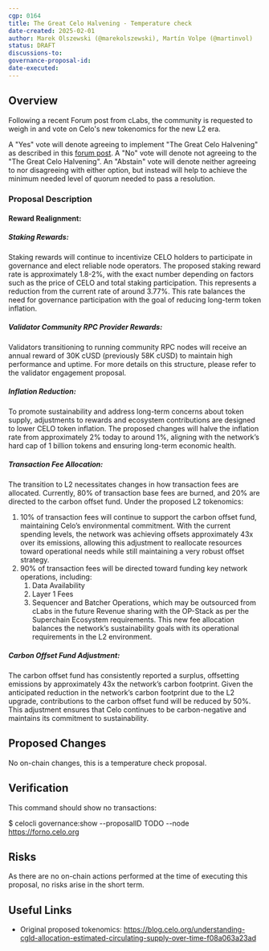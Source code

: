 ```yaml
---
cgp: 0164
title: The Great Celo Halvening - Temperature check
date-created: 2025-02-01
author: Marek Olszewski (@marekolszewski), Martín Volpe (@martinvol)
status: DRAFT
discussions-to:
governance-proposal-id:
date-executed:
---
```

 
## Overview
Following a recent Forum post from cLabs, the community is requested to weigh in and vote on Celo's new tokenomics for the new L2 era.
 
A "Yes" vote will denote agreeing to implement "The Great Celo Halvening" as described in this [forum post](https://forum.celo.org/t/the-great-celo-halvening-proposed-tokenomics-in-the-era-of-celo-l2/9701). A "No" vote will denote not agreeing to the "The Great Celo Halvening". An "Abstain" vote will denote neither agreeing to nor disagreeing with either option, but instead will help to achieve the minimum needed level of quorum needed to pass a resolution.

### Proposal Description

#### Reward Realignment:

##### Staking Rewards: 
Staking rewards will continue to incentivize CELO holders to participate in governance and elect reliable node operators. The proposed staking reward rate is approximately 1.8-2%, with the exact number depending on factors such as the price of CELO and total staking participation. This represents a reduction from the current rate of around 3.77%. This rate balances the need for governance participation with the goal of reducing long-term token inflation.

##### Validator Community RPC Provider Rewards: 

Validators transitioning to running community RPC nodes will receive an annual reward of 30K cUSD (previously 58K cUSD) to maintain high performance and uptime. For more details on this structure, please refer to the validator engagement proposal.

##### Inflation Reduction:
To promote sustainability and address long-term concerns about token supply, adjustments to rewards and ecosystem contributions are designed to lower CELO token inflation. The proposed changes will halve the inflation rate from approximately 2% today to around 1%, aligning with the network’s hard cap of 1 billion tokens and ensuring long-term economic health.

##### Transaction Fee Allocation:
The transition to L2 necessitates changes in how transaction fees are allocated. Currently, 80% of transaction base fees are burned, and 20% are directed to the carbon offset fund. Under the proposed L2 tokenomics:

1. 10% of transaction fees will continue to support the carbon offset fund, maintaining Celo’s environmental commitment. With the current spending levels, the network was achieving offsets approximately 43x over its emissions, allowing this adjustment to reallocate resources toward operational needs while still maintaining a very robust offset strategy.
2. 90% of transaction fees will be directed toward funding key network operations, including:
   1. Data Availability
   2. Layer 1 Fees
   3. Sequencer and Batcher Operations, which may be outsourced from cLabs in the future
Revenue sharing with the OP-Stack as per the Superchain Ecosystem requirements.
This new fee allocation balances the network’s sustainability goals with its operational requirements in the L2 environment.

##### Carbon Offset Fund Adjustment:

The carbon offset fund has consistently reported a surplus, offsetting emissions by approximately 43x the network’s carbon footprint. Given the anticipated reduction in the network’s carbon footprint due to the L2 upgrade, contributions to the carbon offset fund will be reduced by 50%. This adjustment ensures that Celo continues to be carbon-negative and maintains its commitment to sustainability.
 
## Proposed Changes
 
No on-chain changes, this is a temperature check proposal.
 
## Verification
 
This command should show no transactions:

$ celocli governance:show --proposalID TODO --node https://forno.celo.org
 
## Risks
 
As there are no on-chain actions performed at the time of executing this proposal, no risks arise in the short term.
 
## Useful Links
* Original proposed tokenomics: https://blog.celo.org/understanding-cgld-allocation-estimated-circulating-supply-over-time-f08a063a23ad
